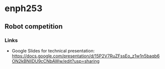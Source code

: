 # enph253
## Robot competition


### Links

* Google Slides for technical presentation: 
  https://docs.google.com/presentation/d/15P2V7RuZFssEo_z1w1n5baqb6ON2kBNIlDU9cCNbAWw/edit?usp=sharing

